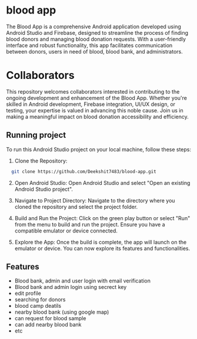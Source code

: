 
# blood app

The Blood App is a comprehensive Android application developed using Android Studio and Firebase, designed to streamline the process of finding blood donors and managing blood donation requests. With a user-friendly interface and robust functionality, this app facilitates communication between donors, users in need of blood, blood bank, and administrators.


# Collaborators
This repository welcomes collaborators interested in contributing to the ongoing development and enhancement of the Blood App. Whether you're skilled in Android development, Firebase integration, UI/UX design, or testing, your expertise is valued in advancing this noble cause. Join us in making a meaningful impact on blood donation accessibility and efficiency.
## Running project

To run this Android Studio project on your local machine, follow these steps:

1. Clone the Repository:

```bash
  git clone https://github.com/Deekshit7483/blood-app.git
```
2. Open Android Studio:
Open Android Studio and select "Open an existing Android Studio project".

3. Navigate to Project Directory:
Navigate to the directory where you cloned the repository and select the project folder.

4. Build and Run the Project:
Click on the green play button or select "Run" from the menu to build and run the project. Ensure you have a compatible emulator or device connected.

5. Explore the App:
Once the build is complete, the app will launch on the emulator or device. You can now explore its features and functionalities.

## Features

- Blood bank, admin and user login with email verification
- Blood bank and admin login using secrect key
- edit profile
- searching for donors
- blood camp deatils
- nearby blood bank (using google map)
- can request for blood sample
- can add nearby blood bank
- etc

